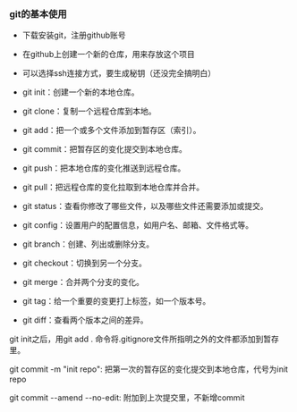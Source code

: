 ### git的基本使用
- 下载安装git，注册github账号
- 在github上创建一个新的仓库，用来存放这个项目
- 可以选择ssh连接方式，要生成秘钥（还没完全搞明白）

- git init：创建一个新的本地仓库。
- git clone：复制一个远程仓库到本地。
- git add：把一个或多个文件添加到暂存区（索引）。
- git commit：把暂存区的变化提交到本地仓库。
- git push：把本地仓库的变化推送到远程仓库。
- git pull：把远程仓库的变化拉取到本地仓库并合并。
- git status：查看你修改了哪些文件，以及哪些文件还需要添加或提交。
- git config：设置用户的配置信息，如用户名、邮箱、文件格式等。
- git branch：创建、列出或删除分支。
- git checkout：切换到另一个分支。
- git merge：合并两个分支的变化。
- git tag：给一个重要的变更打上标签，如一个版本号。
- git diff：查看两个版本之间的差异。

git init之后，用git add . 命令将.gitignore文件所指明之外的文件都添加到暂存里。

git commit -m "init repo": 把第一次的暂存区的变化提交到本地仓库，代号为init repo

git commit --amend --no-edit: 附加到上次提交里，不新增commit




